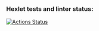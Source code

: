 ### Hexlet tests and linter status:
[![Actions Status](https://github.com/VitaliyZagudaev/java-project-61/actions/workflows/hexlet-check.yml/badge.svg)](https://github.com/VitaliyZagudaev/java-project-61/actions)